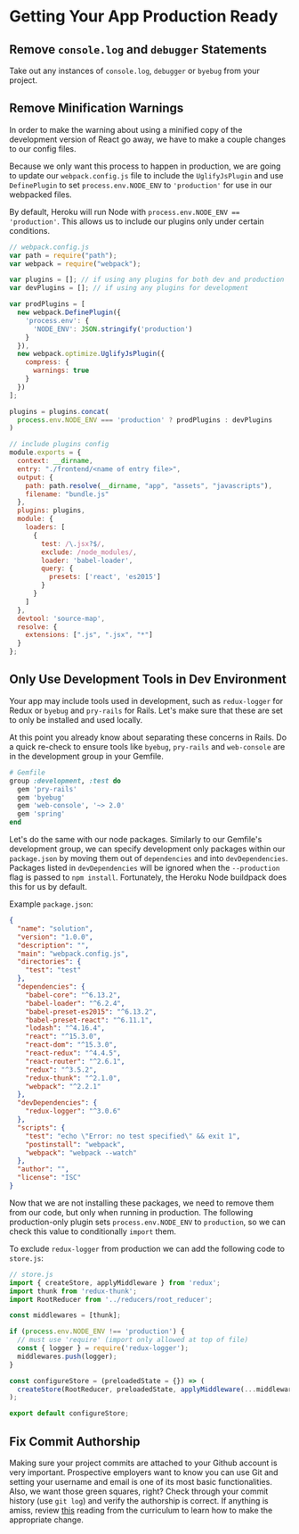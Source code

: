 # Getting Your App Production Ready

## Remove `console.log` and `debugger` Statements

Take out any instances of `console.log`, `debugger` or `byebug` from your project.

## Remove Minification Warnings

In order to make the warning about using a minified copy of the development version of React go away, we have to make a couple changes to our config files.

Because we only want this process to happen in production, we are going to
update our `webpack.config.js` file to include the `UglifyJsPlugin` and use `DefinePlugin` to set `process.env.NODE_ENV` to `'production'` for use in our webpacked files.

By default, Heroku will run Node with `process.env.NODE_ENV == 'production'`. This allows us to include our plugins only under certain conditions.

```js
// webpack.config.js
var path = require("path");
var webpack = require("webpack");

var plugins = []; // if using any plugins for both dev and production
var devPlugins = []; // if using any plugins for development

var prodPlugins = [
  new webpack.DefinePlugin({
    'process.env': {
      'NODE_ENV': JSON.stringify('production')
    }
  }),
  new webpack.optimize.UglifyJsPlugin({
    compress: {
      warnings: true
    }
  })
];

plugins = plugins.concat(
  process.env.NODE_ENV === 'production' ? prodPlugins : devPlugins
)

// include plugins config
module.exports = {
  context: __dirname,
  entry: "./frontend/<name of entry file>",
  output: {
    path: path.resolve(__dirname, "app", "assets", "javascripts"),
    filename: "bundle.js"
  },
  plugins: plugins,
  module: {
    loaders: [
      {
        test: /\.jsx?$/,
        exclude: /node_modules/,
        loader: 'babel-loader',
        query: {
          presets: ['react', 'es2015']
        }
      }
    ]
  },
  devtool: 'source-map',
  resolve: {
    extensions: [".js", ".jsx", "*"]
  }
};
```

## Only Use Development Tools in Dev Environment

Your app may include tools used in development, such as `redux-logger` for Redux or `byebug` and `pry-rails` for Rails. Let's make sure that these are set to only be installed and used locally.

At this point you already know about separating these concerns in Rails. Do a quick re-check to ensure tools like `byebug`, `pry-rails` and `web-console` are in the development group in your Gemfile.

```ruby
# Gemfile
group :development, :test do
  gem 'pry-rails'
  gem 'byebug'
  gem 'web-console', '~> 2.0'
  gem 'spring'
end
```

Let's do the same with our node packages. Similarly to our Gemfile's development group, we can specify development only packages within our `package.json` by moving them out of `dependencies` and into `devDependencies`. Packages listed in `devDependencies` will be ignored when the `--production` flag is passed to `npm install`. Fortunately, the Heroku Node buildpack does this for us by default.

Example `package.json`:
```json
{
  "name": "solution",
  "version": "1.0.0",
  "description": "",
  "main": "webpack.config.js",
  "directories": {
    "test": "test"
  },
  "dependencies": {
    "babel-core": "^6.13.2",
    "babel-loader": "^6.2.4",
    "babel-preset-es2015": "^6.13.2",
    "babel-preset-react": "^6.11.1",
    "lodash": "^4.16.4",
    "react": "^15.3.0",
    "react-dom": "^15.3.0",
    "react-redux": "^4.4.5",
    "react-router": "^2.6.1",
    "redux": "^3.5.2",
    "redux-thunk": "^2.1.0",
    "webpack": "^2.2.1"
  },
  "devDependencies": {
    "redux-logger": "^3.0.6"
  },
  "scripts": {
    "test": "echo \"Error: no test specified\" && exit 1",
    "postinstall": "webpack",
    "webpack": "webpack --watch"
  },
  "author": "",
  "license": "ISC"
}
```

Now that we are not installing these packages, we need to remove them from our code, but only when running in production. The following production-only plugin sets `process.env.NODE_ENV` to `production`, so we can check this value to conditionally `import` them.

To exclude `redux-logger` from production we can add the following code to `store.js`:

```js
// store.js
import { createStore, applyMiddleware } from 'redux';
import thunk from 'redux-thunk';
import RootReducer from '../reducers/root_reducer';

const middlewares = [thunk];

if (process.env.NODE_ENV !== 'production') {
  // must use 'require' (import only allowed at top of file)
  const { logger } = require('redux-logger');
  middlewares.push(logger);
}

const configureStore = (preloadedState = {}) => (
  createStore(RootReducer, preloadedState, applyMiddleware(...middlewares))
);

export default configureStore;
```

## Fix Commit Authorship

Making sure your project commits are attached to your Github account is very important. Prospective employers want to know you can use Git and setting your username and email is one of its most basic functionalities. Also, we want those green squares, right? Check through your commit history (use `git log`) and verify the authorship is correct. If anything is amiss, review [this][git-fix-authorship] reading from the curriculum to learn how to make the appropriate change.

[git-fix-authorship]: https://github.com/appacademy/curriculum/blob/master/ruby/readings/git-fix-authorship.md
